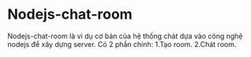 # Nodejs-chat-room
Nodejs-chat-room là ví dụ cơ bản của hệ thống chát dựa vào công nghệ nodejs để xây dựng server.
  Có 2 phần chính:
  1.Tạo room.
  2.Chát room.
  
